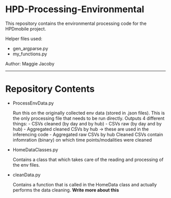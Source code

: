 # HPD-Processing-Environmental

This repository contains the environmental processing code for the HPDmobile project.

Helper files used: 
- gen_argparse.py
- my_functions.py

Author: Maggie Jacoby

---
# Repository Contents

- ProcessEnvData.py
    
    Run this on the originally collected env data (stored in .json files). This is the only processing file that needs to be run directly.  Outputs 4 different things:
        - CSVs cleaned (by day and by hub)
        - CSVs raw (by day and by hub)
        - Aggregated cleaned CSVs by hub -> these are used in the inferencing code
        - Aggregated raw CSVs by hub
    Cleaned CSVs contain infomration (binary) on which time points/modalities were cleaned

- HomeDataClasses.py

    Contains a class that which takes care of the reading and processing of the env files.

- cleanData.py

    Contains a function that is called in the HomeData class and actually performs the data cleaning. **Write more about this**

